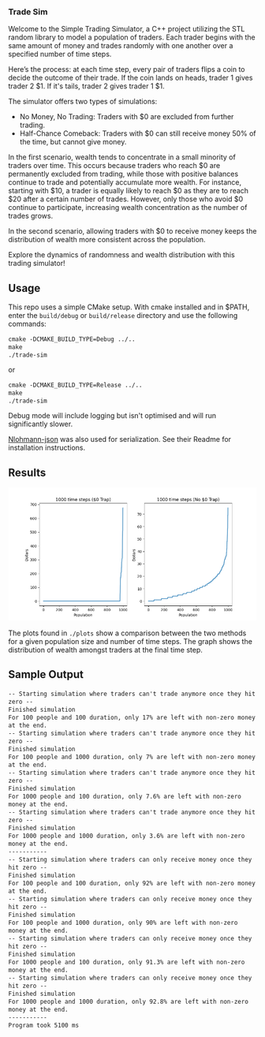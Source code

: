 ### Trade Sim

Welcome to the Simple Trading Simulator, a C++ project utilizing the STL random library to model a population of traders. Each trader begins with the same amount of money and trades randomly with one another over a specified number of time steps.

Here’s the process: at each time step, every pair of traders flips a coin to decide the outcome of their trade. If the coin lands on heads, trader 1 gives trader 2 $1. If it's tails, trader 2 gives trader 1 $1.

The simulator offers two types of simulations:

- No Money, No Trading: Traders with $0 are excluded from further trading.
- Half-Chance Comeback: Traders with $0 can still receive money 50% of the time, but cannot give money.

In the first scenario, wealth tends to concentrate in a small minority of traders over time. This occurs because traders who reach $0 are permanently excluded from trading, while those with positive balances continue to trade and potentially accumulate more wealth. For instance, starting with $10, a trader is equally likely to reach $0 as they are to reach $20 after a certain number of trades. However, only those who avoid $0 continue to participate, increasing wealth concentration as the number of trades grows.

In the second scenario, allowing traders with $0 to receive money keeps the distribution of wealth more consistent across the population.

Explore the dynamics of randomness and wealth distribution with this trading simulator!

## Usage

This repo uses a simple CMake setup. With cmake installed and in $PATH, enter the `build/debug` or `build/release` directory and use the following commands:

```
cmake -DCMAKE_BUILD_TYPE=Debug ../..
make
./trade-sim
```

or

```
cmake -DCMAKE_BUILD_TYPE=Release ../..
make
./trade-sim
```

Debug mode will include logging but isn't optimised and will run significantly slower.

[Nlohmann-json](https://github.com/nlohmann/json) was also used for serialization. See their Readme for installation instructions.

## Results

![Distribution of wealth across 1000 individuals after 1000 time steps.](./plots/1000.png "Distribution of wealth across 1000 individuals after 1000 time steps.")

The plots found in `./plots` show a comparison between the two methods for a given population size and number of time steps. The graph shows the distribution of wealth amongst traders at the final time step.


## Sample Output

```
-- Starting simulation where traders can't trade anymore once they hit zero --
Finished simulation
For 100 people and 100 duration, only 17% are left with non-zero money at the end.
-- Starting simulation where traders can't trade anymore once they hit zero --
Finished simulation
For 100 people and 1000 duration, only 7% are left with non-zero money at the end.
-- Starting simulation where traders can't trade anymore once they hit zero --
Finished simulation
For 1000 people and 100 duration, only 7.6% are left with non-zero money at the end.
-- Starting simulation where traders can't trade anymore once they hit zero --
Finished simulation
For 1000 people and 1000 duration, only 3.6% are left with non-zero money at the end.
-----------
-- Starting simulation where traders can only receive money once they hit zero --
Finished simulation
For 100 people and 100 duration, only 92% are left with non-zero money at the end.
-- Starting simulation where traders can only receive money once they hit zero --
Finished simulation
For 100 people and 1000 duration, only 90% are left with non-zero money at the end.
-- Starting simulation where traders can only receive money once they hit zero --
Finished simulation
For 1000 people and 100 duration, only 91.3% are left with non-zero money at the end.
-- Starting simulation where traders can only receive money once they hit zero --
Finished simulation
For 1000 people and 1000 duration, only 92.8% are left with non-zero money at the end.
-----------
Program took 5100 ms
```